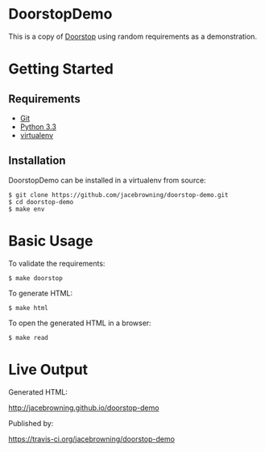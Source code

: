 DoorstopDemo
============

This is a copy of [Doorstop](https://github.com/jacebrowning/doorstop) using random requirements as a demonstration.


Getting Started
===============

Requirements
------------

- [Git](http://git-scm.com/downloads)
- [Python 3.3](https://www.python.org/download)
- [virtualenv](http://docs.python-guide.org/en/latest/dev/virtualenvs/#virtualenv)


Installation
------------

DoorstopDemo can be installed in a virtualenv from source:

    $ git clone https://github.com/jacebrowning/doorstop-demo.git
    $ cd doorstop-demo
    $ make env



Basic Usage
===========

To validate the requirements:

    $ make doorstop

To generate HTML:

    $ make html

To open the generated HTML in a browser:

    $ make read
    

Live Output
===========

Generated HTML:

http://jacebrowning.github.io/doorstop-demo

Published by:

https://travis-ci.org/jacebrowning/doorstop-demo
